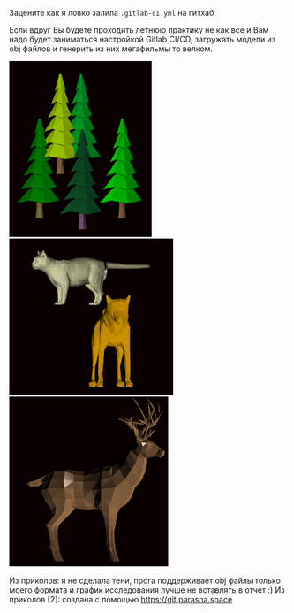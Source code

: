 Зацените как я ловко залила `.gitlab-ci.yml`  на гитхаб!

Если вдруг Вы будете проходить летнюю практику не как все и Вам надо будет заниматься настройкой Gitlab CI/CD, загружать модели из obj файлов и генерить из них мегафильмы то велком.


<img src="/report/source/images/tree.png" style="zoom:40%;" />
<img src="/report/source/images/catwolf.png" style="zoom:30%;" />
<img src="/report/source/images/deer.png" style="zoom:30%;" />

Из приколов: я не сделала тени, прога поддерживает obj файлы только моего формата и график исследования лучше не вставлять в отчет :)
Из приколов [2]: создана с помощью https://git.parasha.space
